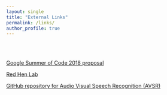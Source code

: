 ```yaml
---
layout: single
title: "External Links"
permalink: /links/
author_profile: true
---
```


<br><br>

[Google Summer of Code 2018 proposal](https://summerofcode.withgoogle.com/projects/#6705602353430528)

[Red Hen Lab](http://www.redhenlab.org/)

[GitHub repository for Audio Visual Speech Recognition (AVSR)](https://github.com/ajinkyaT/Lip_Reading_in_the_Wild_AVSR)
